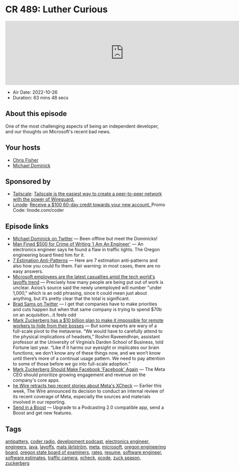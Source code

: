 # CR 489: Luther Curious

<iframe src="https://player.fireside.fm/v2/MLf2ZzhC+zhIoocu3?theme=dark" width="740" height="200" frameborder="0" scrolling="no"></iframe>

* Air Date: 2022-10-26
* Duration: 63 mins 48 secs

## About this episode

One of the most challenging aspects of being an independent developer, and our thoughts on Microsoft's recent bad news.

## Your hosts
* [Chris Fisher](https://coder.show/hosts/chrislas)
* [Michael Dominick](https://coder.show/hosts/michael)

## Sponsored by

  * [Tailscale](https://tailscale.com/coder): [Tailscale is the easiest way to create a peer-to-peer network with the power of Wireguard. ](https://tailscale.com/coder)
  * [Linode](https://linode.com/coder): [Receive a $100 60-day credit towards your new account. ](https://linode.com/coder) Promo Code: linode.com/coder



## Episode links

  * [Michael Dominick on Twitter](https://twitter.com/dominucco/status/1583883671819681792 "Michael Dominick on Twitter") — Been offline but meet the Dominicks!
  * [Man Fined $500 for Crime of Writing 'I Am An Engineer'](https://www.vice.com/en/article/vvapy4/man-fined-dollar500-for-crime-of-writing-i-am-an-engineer-in-an-email-to-the-government "Man Fined $500 for Crime of Writing 'I Am An Engineer'") — An electronics engineer says he found a flaw in traffic lights. The Oregon engineering board fined him for it.
  * [7 Estimation Anti-Patterns](https://medium.com/awesome-agile/7-estimation-anti-patterns-448cc81f7301 "7 Estimation Anti-Patterns") — Here are 7 estimation anti-patterns and also how you could fix them. Fair warning: in most cases, there are no easy answers.
  * [Microsoft employees are the latest casualties amid the tech world's layoffs trend](https://mashable.com/article/microsoft-more-tech-layoffs "Microsoft employees are the latest casualties amid the tech world's layoffs trend") — Precisely how many people are being put out of work is unclear. Axios’s source said the newly unemployed will number "under 1,000," which is an odd phrasing, since it could mean just about anything, but it’s pretty clear that the total is significant. 
  * [Brad Sams on Twitter](https://twitter.com/bdsams/status/1582194267141074944 "Brad Sams on Twitter") — I get that companies have to make priorities and cuts happen but when that same company is trying to spend $70b on an acquisition…it feels odd
  * [Mark Zuckerberg has a $10 billion plan to make it impossible for remote workers to hide from their bosses](http://web.archive.org/web/20221018203512/https://fortune.com/2022/10/18/mark-zuckerberg-meta-avatars-video-chat-zoom-fatigue/ "Mark Zuckerberg has a $10 billion plan to make it impossible for remote workers to hide from their bosses") — But some experts are wary of a full-scale pivot to the metaverse. “We would have to carefully attend to the physical implications of headsets,” Roshni Raveendhran, assistant professor at the University of Virginia’s Darden School of Business, told Fortune last year. “Like if it harms our eyesight or implicates our brain functions; we don’t know any of these things now, and we won’t know until there’s more of a continual usage pattern. We need to pay attention to some of those before we go into full-scale adoption.”
  * [Mark Zuckerberg Should Make Facebook 'Facebook' Again](https://www.businessinsider.com/mark-zuckerberg-should-dial-down-metaverse-grow-facebook-instagram-whatsapp-2022-10 "Mark Zuckerberg Should Make Facebook 'Facebook' Again") — The Meta CEO should prioritize growing engagement and revenue on the company's core apps.
  * [he Wire retracts two recent stories about Meta's XCheck](https://www.techmeme.com/221023/p3#a221023p3 "he Wire retracts two recent stories about Meta's XCheck") — Earlier this week, The Wire announced its decision to conduct an internal review of its recent coverage of Meta, especially the sources and materials involved in our reporting.
  * [Send in a Boost](https://podcastindex.org/apps?appTypes=app&elements=Value "Send in a Boost") — Upgrade to a Podcasting 2.0 compatible app, send a Boost and get new features.



## Tags

[antipatters](https://coder.show/tags/antipatters), [coder radio](https://coder.show/tags/coder%20radio), [development podcast](https://coder.show/tags/development%20podcast), [electronics engineer](https://coder.show/tags/electronics%20engineer), [engineers](https://coder.show/tags/engineers), [java](https://coder.show/tags/java), [layoffs](https://coder.show/tags/layoffs), [mats järlström](https://coder.show/tags/mats%20j%C3%A4rlstr%C3%B6m), [meta](https://coder.show/tags/meta), [microsoft](https://coder.show/tags/microsoft), [oregon engineering board](https://coder.show/tags/oregon%20engineering%20board), [oregon state board of examiners](https://coder.show/tags/oregon%20state%20board%20of%20examiners), [rates](https://coder.show/tags/rates), [resume](https://coder.show/tags/resume), [software engineer](https://coder.show/tags/software%20engineer), [software estimates](https://coder.show/tags/software%20estimates), [traffic camera](https://coder.show/tags/traffic%20camera), [xcheck](https://coder.show/tags/xcheck), [xcode](https://coder.show/tags/xcode), [zuck season](https://coder.show/tags/zuck%20season), [zuckerberg](https://coder.show/tags/zuckerberg)